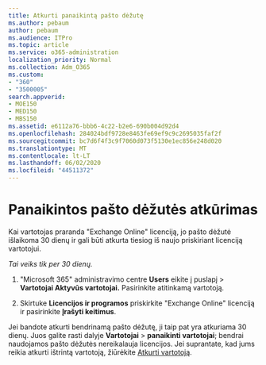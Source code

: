 ```yaml
---
title: Atkurti panaikintą pašto dėžutę
ms.author: pebaum
author: pebaum
ms.audience: ITPro
ms.topic: article
ms.service: o365-administration
localization_priority: Normal
ms.collection: Adm_O365
ms.custom:
- "360"
- "3500005"
search.appverid:
- MOE150
- MED150
- MBS150
ms.assetid: e6112a76-bbb6-4c22-b2e6-690b004d92d4
ms.openlocfilehash: 284024bdf9728e8463fe69ef9c9c2695035faf2f
ms.sourcegitcommit: bc7d6f4f3c9f7060d073f5130e1ec856e248d020
ms.translationtype: MT
ms.contentlocale: lt-LT
ms.lasthandoff: 06/02/2020
ms.locfileid: "44511372"
---
```

# <a name="restore-a-deleted-mailbox"></a>Panaikintos pašto dėžutės atkūrimas

Kai vartotojas praranda "Exchange Online" licenciją, jo pašto dėžutė išlaikoma 30 dienų ir gali būti atkurta tiesiog iš naujo priskiriant licenciją vartotojui.
  
 *Tai veiks tik per 30 dienų.*  
  
1. "Microsoft 365" administravimo centre **Users** eikite į puslapį \> **Vartotojai Aktyvūs vartotojai.** Pasirinkite atitinkamą vartotoją.

2. Skirtuke **Licencijos ir programos** priskirkite "Exchange Online" licenciją ir pasirinkite **Įrašyti keitimus**.

Jei bandote atkurti bendrinamą pašto dėžutę, ji taip pat yra atkuriama 30 dienų. Juos galite rasti dalyje **Vartotojai** \> **panaikinti vartotojai**; bendrai naudojamos pašto dėžutės nereikalauja licencijos. Jei suprantate, kad jums reikia atkurti ištrintą vartotoją, žiūrėkite [Atkurti vartotoją](https://docs.microsoft.com/microsoft-365/admin/add-users/restore-user).
  